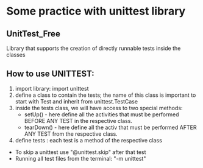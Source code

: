 # Some practice with unittest library
## UnitTest_Free

Library that supports the creation of directly runnable tests inside the classes

## How to use UNITTEST:
1. import library: import unittest
2. define a class to contain the tests; the name of this class is important to start with Test and inherit from unittest.TestCase 
3. inside the tests class, we will have access to two special methods:
   - setUp() - here define all the activities that must be performed BEFORE ANY TEST in the respective class. 
   - tearDown() - here define all the activ that must be performed AFTER ANY TEST from  the respective class.
4. define tests : each test is a method of the respective class
- To skip a unittest use "@unittest.skip" after that test
- Running all test files from the terminal: "-m unittest"



